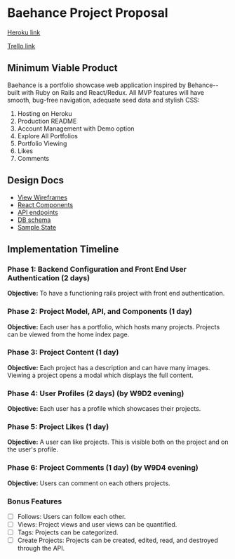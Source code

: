 # Baehance Project Proposal

[Heroku link][heroku]

[Trello link][trello]

[heroku]: http://www.baehance.herokuapp.com
[trello]: https://trello.com/b/X5VG72uB/baehance

## Minimum Viable Product

Baehance is a portfolio showcase web application inspired by Behance-- built with Ruby on Rails and React/Redux. All MVP features will have smooth, bug-free navigation, adequate seed data and stylish CSS:

1. Hosting on Heroku
2. Production README
3. Account Management with Demo option
4. Explore All Portfolios
5. Portfolio Viewing
6. Likes
7. Comments

## Design Docs
* [View Wireframes][wireframes]
* [React Components][components]
* [API endpoints][api-endpoints]
* [DB schema][schema]
* [Sample State][sample-state]

[wireframes]: wireframes
[components]: component-hierarchy.md
[sample-state]: sample-state.md
[api-endpoints]: api-endpoints.md
[schema]: schema.md

## Implementation Timeline

### Phase 1: Backend Configuration and Front End User Authentication (2 days)

**Objective:** To have a functioning rails project with front end authentication.

### Phase 2: Project Model, API, and Components (1 day)

**Objective:** Each user has a portfolio, which hosts many projects. Projects can be viewed from the home index page.

### Phase 3: Project Content (1 day)

**Objective:** Each project has a description and can have many images. Viewing a project opens a modal which displays the full content.

### Phase 4: User Profiles (2 days) (by W9D2 evening)

**Objective:** Each user has a profile which showcases their projects.

### Phase 5: Project Likes (1 day)

**Objective:** A user can like projects. This is visible both on the project and on the user's profile.

### Phase 6: Project Comments (1 day) (by W9D4 evening)

**Objective:** Users can comment on each others projects.


### Bonus Features
- [ ] Follows: Users can follow each other.
- [ ] Views: Project views and user views can be quantified.
- [ ] Tags: Projects can be categorized.
- [ ] Create Projects: Projects can be created, edited, read, and destroyed through the API.
